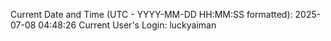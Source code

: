 Current Date and Time (UTC - YYYY-MM-DD HH:MM:SS formatted): 2025-07-08 04:48:26
Current User's Login: luckyaiman
